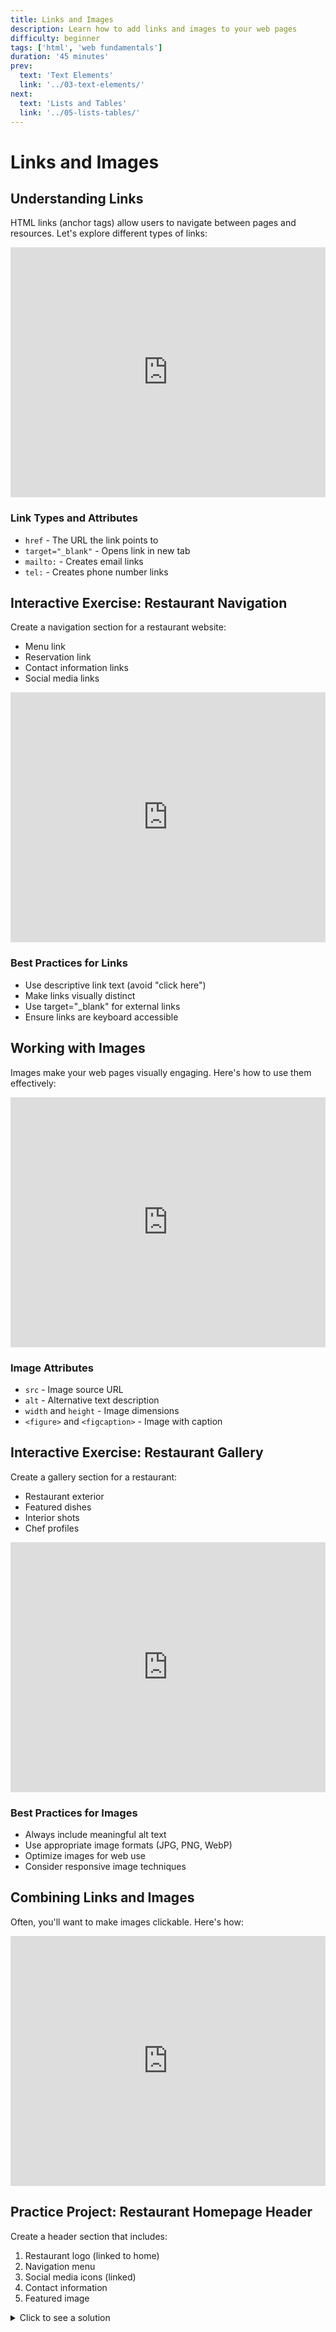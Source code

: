 ```yaml
---
title: Links and Images
description: Learn how to add links and images to your web pages
difficulty: beginner
tags: ['html', 'web fundamentals']
duration: '45 minutes'
prev:
  text: 'Text Elements'
  link: '../03-text-elements/'
next:
  text: 'Lists and Tables'
  link: '../05-lists-tables/'
---
```


# Links and Images

## Understanding Links

HTML links (anchor tags) allow users to navigate between pages and resources. Let's explore different types of links:

<div class="codepen-wrapper">
<iframe height="400" 
        style="width: 100%;" 
        scrolling="no" 
        title="HTML-Basics-04-links" 
        src="https://codepen.io/hlnbee/embed/bNbNrdM?default-tab=html%2Cresult" 
        frameborder="no" 
        loading="lazy" 
        allowtransparency="true" 
        allowfullscreen="true">
</iframe>
</div>

<div class="highlight-box">
<h3>Link Types and Attributes</h3>
<ul>
<li><code>href</code> - The URL the link points to</li>
<li><code>target="_blank"</code> - Opens link in new tab</li>
<li><code>mailto:</code> - Creates email links</li>
<li><code>tel:</code> - Creates phone number links</li>
</ul>
</div>

## Interactive Exercise: Restaurant Navigation

Create a navigation section for a restaurant website:

- Menu link
- Reservation link
- Contact information links
- Social media links

<div class="codepen-wrapper">
<iframe height="400" 
        style="width: 100%;" 
        scrolling="no" 
        title="HTML-Basics-04-links-exercise" 
        src="https://codepen.io/hlnbee/embed/XJrJamv?default-tab=html%2Cresult" 
        frameborder="no" 
        loading="lazy" 
        allowtransparency="true" 
        allowfullscreen="true">
</iframe>
</div>

<div class="tip-box">
<h3>Best Practices for Links</h3>
<ul>
<li>Use descriptive link text (avoid "click here")</li>
<li>Make links visually distinct</li>
<li>Use target="_blank" for external links</li>
<li>Ensure links are keyboard accessible</li>
</ul>
</div>

## Working with Images

Images make your web pages visually engaging. Here's how to use them effectively:

<div class="codepen-wrapper">
<iframe height="400" 
        style="width: 100%;" 
        scrolling="no" 
        title="HTML-Basics-04-images" 
        src="https://codepen.io/hlnbee/embed/pvzvrJq?default-tab=html%2Cresult"
        frameborder="no" 
        loading="lazy" 
        allowtransparency="true" 
        allowfullscreen="true">
</iframe>
</div>

<div class="highlight-box">
<h3>Image Attributes</h3>
<ul>
<li><code>src</code> - Image source URL</li>
<li><code>alt</code> - Alternative text description</li>
<li><code>width</code> and <code>height</code> - Image dimensions</li>
<li><code>&lt;figure&gt;</code> and <code>&lt;figcaption&gt;</code> - Image with caption</li>
</ul>
</div>

## Interactive Exercise: Restaurant Gallery

Create a gallery section for a restaurant:

- Restaurant exterior
- Featured dishes
- Interior shots
- Chef profiles

<div class="codepen-wrapper">
<iframe height="400" 
        style="width: 100%;" 
        scrolling="no" 
        title="HTML-Basics-04-images-exercise" 
        src="https://codepen.io/hlnbee/embed/PwYwKZO?default-tab=html%2Cresult" 
        frameborder="no" 
        loading="lazy" 
        allowtransparency="true" 
        allowfullscreen="true">
</iframe>
</div>

<div class="tip-box">
<h3>Best Practices for Images</h3>
<ul>
<li>Always include meaningful alt text</li>
<li>Use appropriate image formats (JPG, PNG, WebP)</li>
<li>Optimize images for web use</li>
<li>Consider responsive image techniques</li>
</ul>
</div>

## Combining Links and Images

Often, you'll want to make images clickable. Here's how:

<div class="codepen-wrapper">
<iframe height="400" 
        style="width: 100%;" 
        scrolling="no" 
        title="HTML-Basics-04-linked-images" 
        src="https://codepen.io/hlnbee/embed/jENELWe?default-tab=html%2Cresult" 
        frameborder="no" 
        loading="lazy" 
        allowtransparency="true" 
        allowfullscreen="true">
</iframe>
</div>

## Practice Project: Restaurant Homepage Header

Create a header section that includes:

1. Restaurant logo (linked to home)
2. Navigation menu
3. Social media icons (linked)
4. Contact information
5. Featured image

<details>
<summary>Click to see a solution</summary>

```html
<header>
	<a href="index.html">
		<img src="logo.png" alt="Black Swan Bistro logo" width="200" />
	</a>

	<nav>
		<a href="#menu">Menu</a>
		<a href="#reservations">Book a Table</a>
		<a href="#about">About Us</a>
		<a href="#contact">Contact</a>
	</nav>

	<div class="social">
		<a href="https://instagram.com/blackswanbistro" target="_blank">
			<img src="instagram.png" alt="Follow us on Instagram" width="32" />
		</a>
		<a href="https://facebook.com/blackswanbistro" target="_blank">
			<img src="facebook.png" alt="Like us on Facebook" width="32" />
		</a>
	</div>

	<div class="contact">
		<a href="tel:+61234567890">📞 (02) 3456 7890</a>
		<a href="mailto:info@blackswanbistro.com">✉️ Email Us</a>
	</div>

	<figure class="hero">
		<img
			src="restaurant-front.jpg"
			alt="Black Swan Bistro storefront at sunset"
			width="1200"
		/>
		<figcaption>Welcome to Black Swan Bistro</figcaption>
	</figure>
</header>
```

</details>
